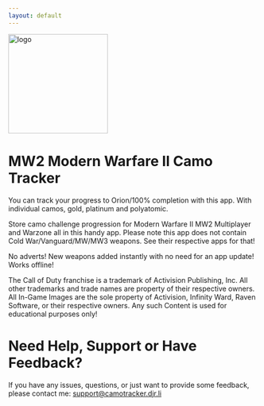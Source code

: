 ```yaml
---
layout: default
---
```


<img width="200" alt="logo"  src="https://camotracker.djr.li/appstore.png" style="max-width:100%;">

# MW2 Modern Warfare II Camo Tracker

You can track your progress to Orion/100% completion with this app. With individual camos, gold, platinum and polyatomic. 

Store camo challenge progression for Modern Warfare II MW2 Multiplayer and Warzone all in this handy app. Please note this app does not contain Cold War/Vanguard/MW/MW3 weapons. See their respective apps for that!

No adverts!
New weapons added instantly with no need for an app update!
Works offline!

The Call of Duty franchise is a trademark of Activision Publishing, Inc. All other trademarks and trade names are property of their respective owners. All In-Game Images are the sole property of Activision, Infinity Ward, Raven Software, or their respective owners. Any such Content is used for educational purposes only!

# Need Help, Support or Have Feedback?
If you have any issues, questions, or just want to provide some feedback, please contact me: <support@camotracker.djr.li>
